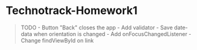 # Technotrack-Homework1
<blockquote>
TODO
- Button "Back" closes the app
- Add validator
- Save date-data when orientation is changed
- Add onFocusChangedListener
- Change findViewById on link
</blockquote>


